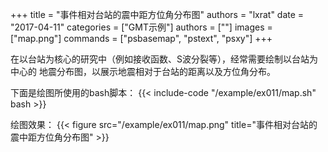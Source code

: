 +++
title = "事件相对台站的震中距方位角分布图"
authors = "lxrat"
date = "2017-04-11"
categories = ["GMT示例"]
authors = [""]
images = ["map.png"]
commands = ["psbasemap", "pstext", "psxy"]
+++

在以台站为核心的研究中（例如接收函数、S波分裂等），经常需要绘制以台站为中心的
地震分布图，以展示地震相对于台站的距离以及方位角分布。

下面是绘图所使用的bash脚本：
{{< include-code "/example/ex011/map.sh" bash >}}

绘图效果：
{{< figure src="/example/ex011/map.png" title="事件相对台站的震中距方位角分布图" >}}
